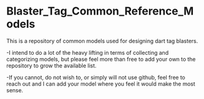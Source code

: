 # Blaster_Tag_Common_Reference_Models
This is a repository of common models used for designing dart tag blasters. 

-I intend to do a lot of the heavy lifting in terms of collecting and categorizing models, but please feel more than free to add your own to the repository to grow the available list. 


-If you cannot, do not wish to, or simply will not use github, feel free to reach out and I can add your model where you feel it would make the most sense.
